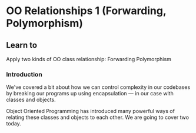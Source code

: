 # OO Relationships 1 (Forwarding, Polymorphism)

## Learn to
Apply two kinds of OO class relationship:
Forwarding
Polymorphism

### Introduction
We've covered a bit about how we can control complexity in our codebases by breaking our programs up using encapsulation — in our case with classes and objects.

Object Oriented Programming has introduced many powerful ways of relating these classes and objects to each other. We are going to cover two today.
